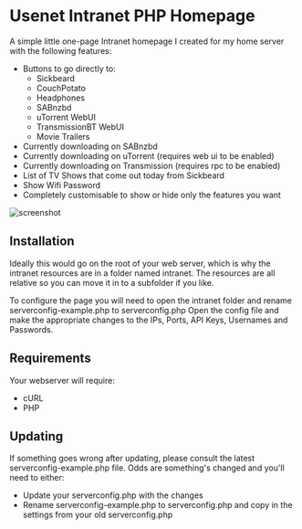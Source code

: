 Usenet Intranet PHP Homepage
====

A simple little one-page Intranet homepage I created for my home server with the following features:

* Buttons to go directly to:
	* Sickbeard
	* CouchPotato
	* Headphones
	* SABnzbd
	* uTorrent WebUI
	* TransmissionBT WebUI
	* Movie Trailers
* Currently downloading on SABnzbd
* Currently downloading on uTorrent (requires web ui to be enabled)
* Currently downloading on Transmission (requires rpc to be enabled)
* List of TV Shows that come out today from Sickbeard
* Show Wifi Password
* Completely customisable to show or hide only the features you want

![screenshot](https://github.com/dbaines/Usenet-Intranet-PHP-Homepage/raw/master/intranet/screenshots/screen1.png)

## Installation

Ideally this would go on the root of your web server, which is why the intranet resources are in a folder named intranet. The resources are all relative so you can move it in to a subfolder if you like.

To configure the page you will need to open the intranet folder and rename serverconfig-example.php to serverconfig.php
Open the config file and make the appropriate changes to the IPs, Ports, API Keys, Usernames and Passwords.

## Requirements

Your webserver will require:

* cURL 
* PHP 

## Updating

If something goes wrong after updating, please consult the latest serverconfig-example.php file. Odds are something's changed and you'll need to either:

* Update your serverconfig.php with the changes  
* Rename serverconfig-example.php to serverconfig.php and copy in the settings from your old serverconfig.php  
